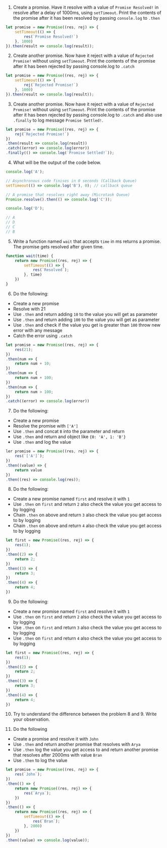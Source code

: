 1. Create a promise. Have it resolve with a value of `Promise Resolved!` in resolve after a delay of 1000ms, using `setTimeout`. Print the contents of the promise after it has been resolved by passing `console.log` to `.then`

```js
let promise = new Promise((res, rej) => {
    setTimeout(() => {
        res(`Promise Resolved!`)
    }, 1000)
}).then(result => console.log(result));
```

2. Create another promise. Now have it reject with a value of `Rejected Promise!` without using `setTimeout`. Print the contents of the promise after it has been rejected by passing console.log to `.catch`

```js
let promise = new Promise((res, rej) => {
    setTimeout(() => {
        rej(`Rejected Promise!`)
    }, 1000)
}).then(result => console.log(result));
```

3. Create another promise. Now have it reject with a value of `Rejected Promise!` without using `setTimeout`. Print the contents of the promise after it has been rejected by passing console.log to `.catch` and also use `.finally` to log message `Promise Settled!`.

```js
let promise = new Promise((res, rej) => {
    rej(`Rejected Promise!`)
})
.then(result => console.log(result))
.catch((error) => console.log(error))
.finally(() => console.log(`Promise Settled!`));
```

4. What will be the output of the code below.

```js
console.log('A'); 

// Asynchronous code finises in 0 seconds (Callback Queue)
setTimeout(() => console.log('B'), 0); // callback queue

// A promise that resolves right away (Microtask Queue)
Promise.resolve().then(() => console.log('C'));

console.log('D');

// A 
// D
// C
// B
```

5. Write a function named `wait` that accepts `time` in ms returns a promise. The promise gets resolved after given time.

```js
function wait(time) {
    return new Promise((res, rej) => {
        setTimeout(() => {
            res(`Resolved`);
        }, time)
    })
}
```

6. Do the following:

- Create a new promise
- Resolve with 21
- Use `.then` and return adding `10` to the value you will get as parameter
- Use `.then` and return adding `100` to the value you will get as parameter
- Use `.then` and check if the value you get is greater than `100` throw new error with any message
- Catch the error using `.catch`

```js
let promise = new Promise((res, rej) => {
    res(21);
})
.then(num => {
    return num + 10;
})
.then(num => {
    return num + 100;
})
.then(num => {
    return num > 100;
})
.catch((error) => console.log(error))
```

7. Do the following:

- Create a new promise
- Resolve the promise with `['A']`
- Use `.then` and concat `B` into the parameter and return
- Use `.then` and return and object like `{0: 'A', 1: 'B'}`
- Use `.then` and log the value

```js
ler promise = new Promise((res, rej) => {
    res(`['A']`);
})
.then((value) => {
    return value
})
.then((res) => console.log(res));
```

8. Do the following:

- Create a new promise named `first` and resolve it with `1`
- Use `.then` on `first` and return `2` also check the value you get access to by logging
- Chain `.then` on above and return `3` also check the value you get access to by logging
- Chain `.then` on above and return `4` also check the value you get access to by logging

```js
let first = new Promise((res, rej) => {
    res(1);
})
.then((2) => {
    return 2;
})
.then((3) => {
    return 3;
})
.then((4) => {
    return 4;
})
```

9. Do the following:

- Create a new promise named `first` and resolve it with `1`
- Use `.then` on `first` and return `2` also check the value you get access to by logging
- Use `.then` on `first` and return `3` also check the value you get access to by logging
- Use `.then` on `first` and return `4` also check the value you get access to by logging

```js
let first = new Promise((res, rej) => {
    res(1);
})
.then((2) => {
    return 2;
})
.then((3) => {
    return 3;
})
.then((4) => {
    return 4;
})
```

10. Try to understand the difference between the problem 8 and 9. Write your observation.

11. Do the following

- Create a promise and resolve it with `John`
- Use `.then` and return another promise that resolves with `Arya`
- Use `.then` log the value you get access to and return another promise that resolves after 2000ms with value `Bran`
- Use `.then` to log the value

```js
let promise = new Promise((res, rej) => {
    res(`John`);
})
.then(() => {
    return new Promise((res, rej) => {
        res(`Arya`);
    })
})
.then(() => {
    return new Promise((res, rej) => {
        setTimeout(() => {
            res(`Bran`);
        }, 2000)
    })
})
.then((value) => console.log(value));
```
